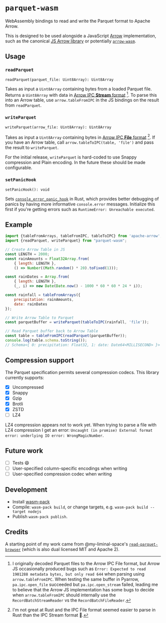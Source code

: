 # `parquet-wasm`

WebAssembly bindings to read and write the Parquet format to Apache Arrow.

This is designed to be used alongside a JavaScript [Arrow](https://arrow.apache.org/) implementation, such as the canonical [JS Arrow library](https://arrow.apache.org/docs/js/) or potentially [`arrow-wasm`](https://github.com/domoritz/arrow-wasm).

## Usage

### `readParquet`

`readParquet(parquet_file: Uint8Array): Uint8Array`

Takes as input a `Uint8Array` containing bytes from a loaded Parquet file. Returns a `Uint8Array` with data in [Arrow IPC **Stream** format](https://arrow.apache.org/docs/format/Columnar.html#ipc-streaming-format) [^0]. To parse this into an Arrow table, use `arrow.tableFromIPC` in the JS bindings on the result from `readParquet`.

[^0]: I originally decoded Parquet files to the Arrow IPC File format, but Arrow JS occasionally produced bugs such as `Error: Expected to read 1901288 metadata bytes, but only read 644` when parsing using `arrow.tableFromIPC`. When testing the same buffer in Pyarrow, `pa.ipc.open_file` succeeded but `pa.ipc.open_stream` failed, leading me to believe that the Arrow JS implementation has some bugs to decide when `arrow.tableFromIPC` should internally use the `RecordBatchStreamReader` vs the `RecordBatchFileReader`.

### `writeParquet`

`writeParquet(arrow_file: Uint8Array): Uint8Array`

Takes as input a `Uint8Array` containing bytes in [Arrow IPC **File** format](https://arrow.apache.org/docs/format/Columnar.html#ipc-file-format) [^1]. If you have an Arrow table, call `arrow.tableToIPC(table, 'file')` and pass the result to `writeParquet`.

[^1]: I'm not great at Rust and the IPC File format seemed easier to parse in Rust than the IPC Stream format :slightly_smiling_face:.

For the initial release, `writeParquet` is hard-coded to use Snappy compression and Plain encoding. In the future these should be made configurable.

### `setPanicHook`

`setPanicHook(): void`

Sets [`console_error_panic_hook`](https://github.com/rustwasm/console_error_panic_hook) in Rust, which provides better debugging of panics by having more informative `console.error` messages. Initialize this first if you're getting errors such as `RuntimeError: Unreachable executed`.

## Example

```js
import {tableFromArrays, tableFromIPC, tableToIPC} from 'apache-arrow';
import {readParquet, writeParquet} from "parquet-wasm";

// Create Arrow Table in JS
const LENGTH = 2000;
const rainAmounts = Float32Array.from(
    { length: LENGTH },
    () => Number((Math.random() * 20).toFixed(1)));

const rainDates = Array.from(
    { length: LENGTH },
    (_, i) => new Date(Date.now() - 1000 * 60 * 60 * 24 * i));

const rainfall = tableFromArrays({
    precipitation: rainAmounts,
    date: rainDates
});

// Write Arrow Table to Parquet
const parquetBuffer = writeParquet(tableToIPC(rainfall, 'file'));

// Read Parquet buffer back to Arrow Table
const table = tableFromIPC(readParquet(parquetBuffer));
console.log(table.schema.toString());
// Schema<{ 0: precipitation: Float32, 1: date: Date64<MILLISECOND> }>
```

## Compression support

The Parquet specification permits several compression codecs. This library currently supports:

- [x] Uncompressed
- [x] Snappy
- [x] Gzip
- [x] Brotli
- [x] ZSTD
- [ ] LZ4

LZ4 compression appears not to work yet. When trying to parse a file with LZ4 compression I get an error: `Uncaught (in promise) External format error: underlying IO error: WrongMagicNumber`.

## Future work

- [ ] Tests :smile:
- [ ] User-specified column-specific encodings when writing
- [ ] User-specified compression codec when writing

## Development

- Install [wasm-pack](https://rustwasm.github.io/wasm-pack/)
- Compile: `wasm-pack build`, or change targets, e.g. `wasm-pack build --target nodejs`
- Publish `wasm-pack publish`.

## Credits

A starting point of my work came from @my-liminal-space's [`read-parquet-browser`](https://github.com/my-liminal-space/read-parquet-browser) (which is also dual licensed MIT and Apache 2).
